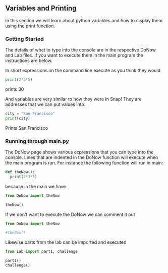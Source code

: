 ## Variables and Printing

In this section we will learn about python variables and how to display them using the print function.

### Getting Started
The details of what to type into the console are in the respective DoNow and Lab files. If you want to execute them in the main program the instructions are below.

In short expressions on the command line execute as you think they would 

```python
print(2*3*5)
```
prints 30

And variables are very similar to how they were in Snap! They are addresses that we can put values into.


```python
city = "San Francisco"
print(city)
```
Prints San Francisco

### Running through main.py

The DoNow page shows various expressions that you can type into the console. Lines that are indented in the DoNow function will execute when the main program is run. For instance the following function will run in main:

```python
def theNow():
  print(2*3*5)
```

because in the main we have

```python
from DoNow import theNow

theNow()
```

If we don't want to execute the DoNow we can comment it out

```python
from DoNow import theNow

#theNow()
```

Likewise parts from the lab can be imported and executed

```python
from Lab import part1, challenge

part1()
challenge()
```